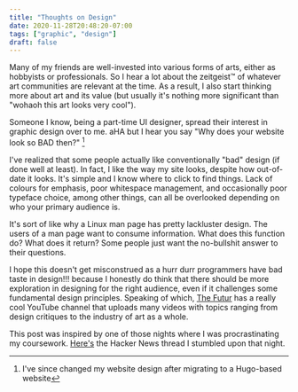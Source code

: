 ```yaml
---
title: "Thoughts on Design"
date: 2020-11-28T20:48:20-07:00
tags: ["graphic", "design"]
draft: false
---
```


Many of my friends are well-invested into various forms of arts, either as hobbyists or professionals. So I hear a lot about the zeitgeist™ of whatever art communities are relevant at the time. As a result, I also start thinking more about art and its value (but usually it's nothing more significant than "wohaoh this art looks very cool").

Someone I know, being a part-time UI designer, spread their interest in graphic design over to me. aHA but I hear you say "Why does your website look so BAD then?"	[^1]

I've realized that some people actually like conventionally "bad" design (if done well at least). In fact, I like the way my site looks, despite how out-of-date it looks. It's simple and I know where to click to find things. Lack of colours for emphasis, poor whitespace management, and occasionally poor typeface choice, among other things, can all be overlooked depending on who your primary audience is.

It's sort of like why a Linux man page has pretty lackluster design. The users of a man page want to consume information. What does this function do? What does it return? Some people just want the no-bullshit answer to their questions.

I hope this doesn't get misconstrued as a hurr durr programmers have bad taste in design!!! because I honestly do think that there should be more exploration in designing for the right audience, even if it challenges some fundamental design principles. Speaking of which, [The Futur](https://www.youtube.com/user/TheSkoolRocks) has a really cool YouTube channel that uploads many videos with topics ranging from design critiques to the industry of art as a whole.

This post was inspired by one of those nights where I was procrastinating my coursework. [Here's](https://news.ycombinator.com/item?id=25148624) the Hacker News thread I stumbled upon that night.

[^1]: I've since changed my website design after migrating to a Hugo-based website